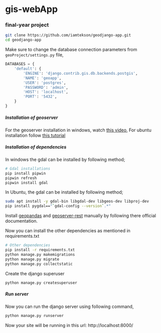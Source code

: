 # gis-webApp

### final-year project

```bash
git clone https://github.com/iamtekson/geodjango-app.git
cd geodjango-app
```

Make sure to change the database connection parameters from `geoProject/settings.py` file,

```python
DATABASES = {
    'default': {
        'ENGINE': 'django.contrib.gis.db.backends.postgis',
        'NAME': 'geoapp',
        'USER': 'postgres',
        'PASSWORD': 'admin',
        'HOST': 'localhost',
        'PORT': '5432',
    }
}
```

##### Installation of geoserver

For the geoserver installation in windows, watch [this video](https://www.youtube.com/watch?v=PftviHKP7Us), For ubuntu installation follow [this tutorial](https://dev.to/iamtekson/deploy-web-gis-in-ubuntu-server-nginx-tomcat-postgis-259j)

##### Installation of dependencies

In windows the gdal can be installed by following method;

```bash
# Gdal installations
pip install pipwin
pipwin refresh
pipwin install gdal
```

In Ubuntu, the gdal can be installed by following method;

```bash
sudo apt install -y gdal-bin libgdal-dev libgeos-dev libproj-dev
pip install pygdal=="`gdal-config --version`.*"
```

Install [geopandas](https://geopandas.org/) and [geoserver-rest](https://pypi.org/project/geoserver-rest/) manually by following there official documentation.

Now you can install the other dependencies as mentioned in requirements.txt

```bash
# Other dependencies
pip install -r requirements.txt
python manage.py makemigrations
python manage.py migrate
python manage.py collectstatic
```

Create the django superuser

```bash
python manage.py createsuperuser
```

##### Run server

Now you can run the django server using following command,

```bash
python manage.py runserver
```

Now your site will be running in this url: http://localhost:8000/
